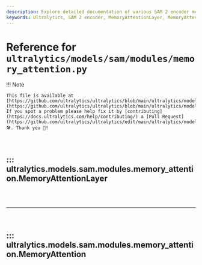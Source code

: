 ```yaml
---
description: Explore detailed documentation of various SAM 2 encoder modules such as MemoryAttentionLayer, MemoryAttention, available in Ultralytics' repository.
keywords: Ultralytics, SAM 2 encoder, MemoryAttentionLayer, MemoryAttention
---
```


# Reference for `ultralytics/models/sam/modules/memory_attention.py`

!!! Note

    This file is available at [https://github.com/ultralytics/ultralytics/blob/main/ultralytics/models/sam/modules/memory_attention.py](https://github.com/ultralytics/ultralytics/blob/main/ultralytics/models/sam/modules/memory_attention.py). If you spot a problem please help fix it by [contributing](https://docs.ultralytics.com/help/contributing/) a [Pull Request](https://github.com/ultralytics/ultralytics/edit/main/ultralytics/models/sam/modules/memory_attention.py) 🛠️. Thank you 🙏!

<br>

## ::: ultralytics.models.sam.modules.memory_attention.MemoryAttentionLayer

<br><br><hr><br>

## ::: ultralytics.models.sam.modules.memory_attention.MemoryAttention

<br><br>
